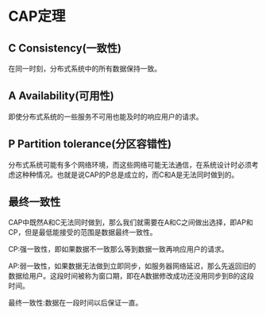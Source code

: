# CAP定理

## C Consistency(一致性)

在同一时刻，分布式系统中的所有数据保持一致。



## A Availability(可用性)

即使分布式系统的一些服务不可用也能及时的响应用户的请求。





## P Partition tolerance(分区容错性)

分布式系统可能有多个网络环境，而这些网络可能无法通信，在系统设计时必须考虑这种种情况。也就是说CAP的P总是成立的，而C和A是无法同时做到的。



## 最终一致性

CAP中既然A和C无法同时做到，那么我们就需要在A和C之间做出选择，即AP和CP，但是最低能接受的范围是数据最终一致性。

CP:强一致性，即如果数据不一致那么等到数据一致再响应用户的请求。

AP:弱一致性，如果数据无法做到立即同步，如服务器网络延迟，那么先返回旧的数据给用户。这段时间被称为窗口期，即在A数据修改成功还没用同步到B的这段时间。

最终一致性:数据在一段时间以后保证一直。



